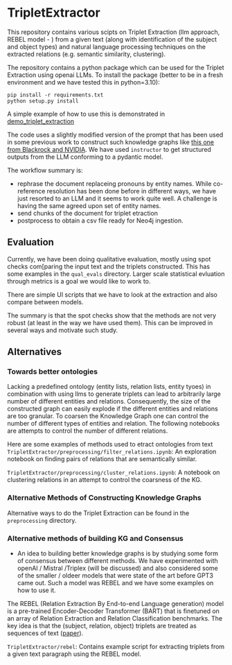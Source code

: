 # TripletExtractor

This repository contains various scipts on Triplet Extraction (llm approach, REBEL model - ) from a given text (along with identification of the subject and object types) and natural language processing techniques on the extracted relations (e.g. semantic similarity, clustering).

The repository contains a python package which can be used for the Triplet Extraction using openai LLMs. To install the package (better to be in a fresh environment and we have tested this in python=3.10):

```
pip install -r requirements.txt
python setup.py install

```
A simple example of how to use this is demonstrated in [demo_triplet_extraction](examples/demo_kgtrip.ipynb)

The code uses a slightly modified version of the prompt that has been used in some previous work to construct such knowledge graphs like [this one from Blackrock and NVIDIA](https://arxiv.org/abs/2408.04948). We have used `instructor` to get structured outputs from the LLM conforming to a pydantic model.

The workflow summary is:
- rephrase the document replaceing pronouns by entity names. While co-reference resolution has been done before in different ways, we have just resorted to an LLM and it seems to work quite well. A challenge is having the same agreed upon set of entity names.
- send chunks of the document for triplet etraction
- postprocess to obtain a csv file ready for Neo4j ingestion.

## Evaluation

Currently, we have been doing qualitative evaluation, mostly using spot checks com[paring the input text and the triplets constructed. This has some examples in the `qual_evals` directory. Larger scale statistical evluation through metrics is a goal we would like to work to.

There are simple UI scripts that we have to look at the extraction and also compare between models.

The summary is that the spot checks show that the methods  are not very robust (at least in the way we have used them).  This can be improved in several ways and motivate such study.

## Alternatives

### Towards better ontologies 

Lacking a predefined ontology (entity lists, relation lists, entity tyoes) in combination with using llms to generate triplets can lead to arbitrarily large number of different entities and relations. Consequently, the size of the constructed graph can easily explode if the different entities and relations are too granular. To coarsen the Knowledge Graph one can control the number of different types of entities and relation. The following notebooks are attempts to control the number of different relations.


Here are some examples of methods used to etract ontologies from text
`TripletExtractor/preprocessing/filter_relations.ipynb`: An exploration notebook on finding pairs of relations that are semantically similar.

`TripletExtractor/preprocessing/cluster_relations.ipynb`: A notebook on clustering relations in an attempt to control the coarsness of the KG.

###  Alternative Methods of Constructing Knowledge Graphs
Alternative ways to do the Triplet Extraction can be found in the `preprocessing` directory.

### Alternative methods of building KG and Consensus
- An idea to building better knowledge graphs is by studying some form of consensus between different methods. We have experimented with openAI / Mistral /Triplex (will be discussed) and also considered some of the smaller / oldeer models that were state of the art before GPT3 came out. Such a model was REBEL and we have some examples on how to use it.

The REBEL (Relation Extraction By End-to-end Language generation) model is a pre-trained Encoder-Decoder Transformer (BART) that is finetuned on an array of Relation Extraction and Relation Classification benchmarks. The key idea is that the (subject, relation, object) triplets are treated as sequences of text ([paper](https://aclanthology.org/2022.emnlp-demos.34/)).

`TripletExtractor/rebel`: Contains example script for extracting triplets from a given text paragraph using the REBEL model.

